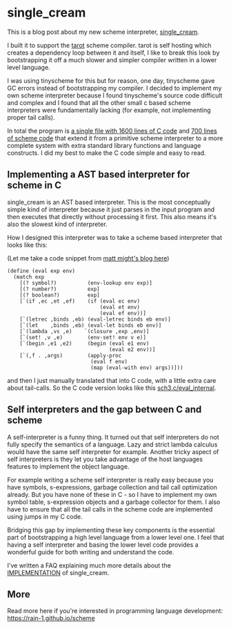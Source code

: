 # single_cream

This is a blog post about my new scheme interpreter, [single_cream](https://github.com/rain-1/single_cream).

I built it to support the [tarot](/scheme-9) scheme compiler. tarot is self hosting which creates a dependency loop between it and itself, I like to break this look by bootstrapping it off a much slower and simpler compiler written in a lower level language.

I was using tinyscheme for this but for reason, one day, tinyscheme gave GC errors instead of bootstrapping my compiler. I decided to implement my own scheme interpreter because I found tinyscheme's source code difficult and complex and I found that all the other small c based scheme interpreters were fundamentally lacking (for example, not implementing proper tail calls).

In total the program is [a single file with 1600 lines of C code](https://github.com/rain-1/single_cream/blob/master/src/sch3.c) and [700 lines of scheme code](https://github.com/rain-1/single_cream/tree/master/src) that extend it from a primitive scheme interpreter to a more complete system with extra standard library functions and language constructs. I did my best to make the C code simple and easy to read.

## Implementing a AST based interpreter for scheme in C

single_cream is an AST based interpreter. This is the most conceptually simple kind of interpreter because it just parses in the input program and then executes that directly without processing it first. This also means it's also the slowest kind of interpreter.

How I designed this interpreter was to take a scheme based interpreter that looks like this:

(Let me take a code snippet from [matt might's blog here](http://matt.might.net/articles/implementing-a-programming-language/))

```
(define (eval exp env)
  (match exp
    [(? symbol?)          (env-lookup env exp)]
    [(? number?)          exp]
    [(? boolean?)         exp]
    [`(if ,ec ,et ,ef)    (if (eval ec env)
                              (eval et env)
                              (eval ef env))]
    [`(letrec ,binds ,eb) (eval-letrec binds eb env)]
    [`(let    ,binds ,eb) (eval-let binds eb env)]
    [`(lambda ,vs ,e)    `(closure ,exp ,env)]
    [`(set! ,v ,e)        (env-set! env v e)]
    [`(begin ,e1 ,e2)     (begin (eval e1 env)
                                 (eval e2 env))]
    [`(,f . ,args)        (apply-proc
                           (eval f env) 
                           (map (eval-with env) args))]))
```

and then I just manually translated that into C code, with a little extra care about tail-calls. So the C code version looks like this [sch3.c/eval_internal](https://github.com/rain-1/single_cream/blob/master/src/sch3.c#L991).

## Self interpreters and the gap between C and scheme

A self-interpreter is a funny thing. It turned out that self interpreters do not fully specify the semantics of a language. Lazy and strict lambda calculus would have the same self interpreter for example. Another tricky aspect of self interpreters is they let you take advantage of the host languages features to implement the object language.

For example writing a scheme self interpreter is really easy because you have symbols, s-expressions, garbage collection and tail call optimization already. But you have none of these in C - so I have to implement my own symbol table, s-expression objects and a garbage collector for them. I also have to ensure that all the tail calls in the scheme code are implemented using jumps in my C code.

Bridging this gap by implementing these key components is the essential part of bootstrapping a high level language from a lower level one. I feel that having a self interpreter and basing the lower level code provides a wonderful guide for both writing and understand the code.

I've written a FAQ explaining much more details about the [IMPLEMENTATION](https://github.com/rain-1/single_cream/blob/master/doc/IMPLEMENTATION.md) of single_cream.

## More

Read more here if you're interested in programming language development: [https://rain-1.github.io/scheme
](https://rain-1.github.io/scheme)
